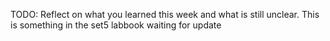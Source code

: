 TODO: Reflect on what you learned this week and what is still unclear.
This is something in the set5 labbook waiting for update
